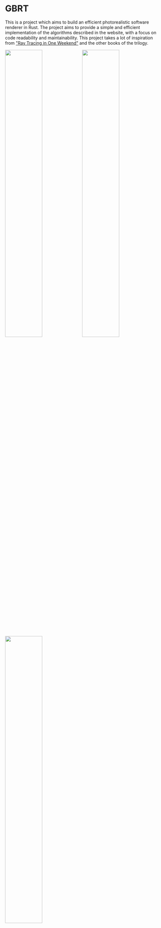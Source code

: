 # GBRT
This is a project which aims to build an efficient photorealistic software renderer in Rust.
The project aims to provide a simple and efficient implementation of the algorithms described in the website, with a focus on code readability and maintainability.
This project takes a lot of inspiration from ["Ray Tracing in One Weekend"](https://raytracing.github.io/books/RayTracingInOneWeekend.html) and the other books of the trilogy.

<p float="left">
    <img width="49%" src="https://raw.githubusercontent.com/giulianbiolo/gbrt/master/outputs/spheres_in_sphere.png">
    <img width="49%" src="https://raw.githubusercontent.com/giulianbiolo/gbrt/master/outputs/spheres_jet.png">
    <img width="49%" src="https://raw.githubusercontent.com/giulianbiolo/gbrt/master/outputs/stormtroopers.png">
</p>

Features
========

General
---------

* Written in Rust
* Developed for any OS
* Highly optimized using SSE and AVX intrinsics
* Parsing scene description from a YAML file
  
Geometry
--------

* Bounding Volume Hierarchy (BVH) used for scene and mesh traversal
* Supported shape types: triangle meshes, sphere, box, rectangle

Lighting
--------

* Supported light types: diffuse lights of any supported geometry

Materials
---------

* Default materials supported: Metal, Lambertian, Dielectric, Plastic
* Transparency and refraction
* Normal mapping support

Textures
--------

* Some very basic procedural textures
* 2D bitmap textures
* Supported file formats: all formats supported by the image-rs crate

Getting Started
===============

To get started, clone the repository and run the following command in the root directory:

    $ cargo run --release

This will build and run the project, and output a PNG image of the rendered basic scene.
To render a custom scene defined by a yaml config file run the following:

    $ cargo run --release -- configs/your_config.yaml

To build a more optimized version of the code you can also specify:

    $ cargo run --release --target x86_64-pc-windows-msvc -- configs/your_config.yaml   # If you're running on Windows
    $ cargo run --release --target x86_64-unknown-linux-gnu -- configs/your_config.yaml # If you're running on Linux

TODO list
=========

* Working now on implementing support of light transport algorithms:
  * Naive Path Tracing (sampling only BSDF)
  * Path Tracing with multiple importance sampling (sampling both lights and material BSDF)
  * Bidirectional Path Tracing (with MIS)
* Working now on implementing support for:
  * Physically based BSDFs: diffuse, metal, dielectric, plastic
  * Cook-Torrance BSDF for specular reflection with GGX normal distribution
* Better material model and multilayer materials (e.g. introduce Disney-like "principled" material)
* Volumetric rendering
* Optimize traversal and shading with SSE/AVX [ Would probably mean a complete rewrite and as such is a very long term goal ]

Contributing
------------

If you're interested in contributing to this project, please feel free to open a pull request or an issue regarding your ideas.

License
-------

This project is licensed under the MIT License.
